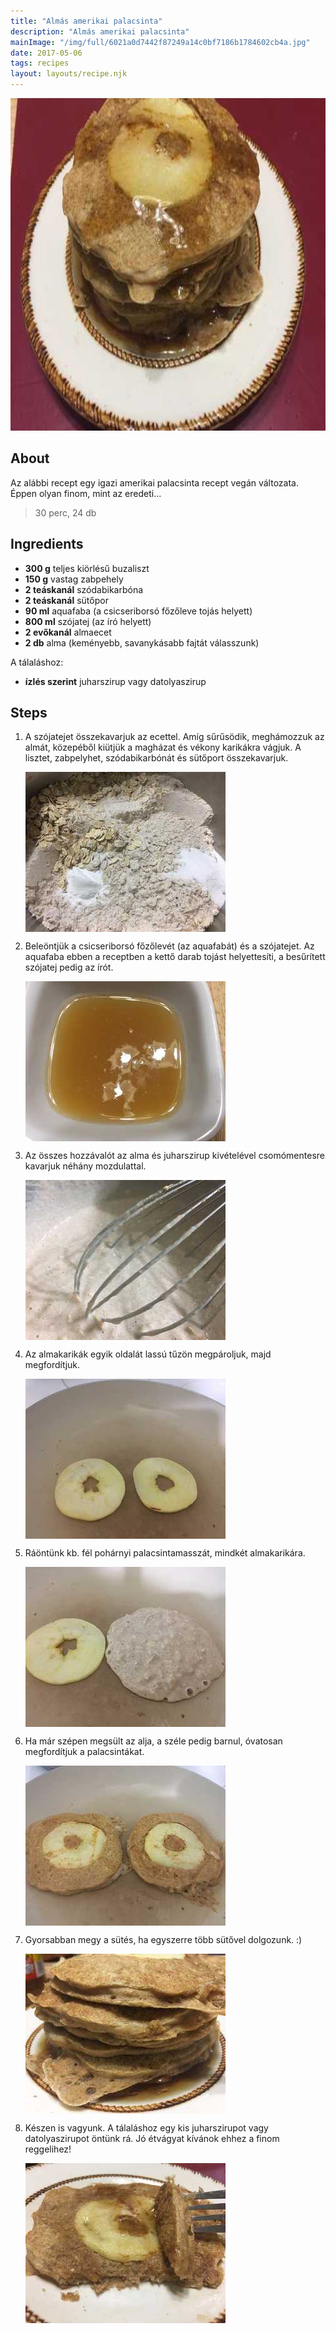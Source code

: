 ```yaml
---
title: "Almás amerikai palacsinta"
description: "Almás amerikai palacsinta"
mainImage: "/img/full/6021a0d7442f87249a14c0bf7186b1784602cb4a.jpg"
date: 2017-05-06
tags: recipes
layout: layouts/recipe.njk
---
```

                            
<p align="center"><a href="https://cookpad.com/hu/receptek/2490229-almas-amerikai-palacsinta" rel="Recipe source page"><img width="751" height="532" src="/img/full/6021a0d7442f87249a14c0bf7186b1784602cb4a.jpg"/></a></p>

## About
<p class="mb-sm">Az alábbi recept egy igazi amerikai palacsinta recept vegán változata. Éppen olyan finom, mint az eredeti...</p>

> 30 perc, 24 db 

## Ingredients
* **300 g** teljes kiörlésű buzaliszt
* **150 g** vastag zabpehely
* **2 teáskanál** szódabikarbóna
* **2 teáskanál** sütőpor
* **90 ml** aquafaba (a csicseriborsó főzőleve tojás helyett)
* **800 ml** szójatej (az író helyett)
* **2 evőkanál** almaecet
* **2 db** alma (keményebb, savanykásabb fajtát válasszunk)

A tálaláshoz:
* **ízlés szerint** juharszirup vagy datolyaszirup

## Steps

1. A szójatejet összekavarjuk az ecettel. Amíg sűrűsödik, meghámozzuk az almát, közepéből kiütjük a magházat és vékony karikákra vágjuk. A lisztet, zabpelyhet, szódabikarbónát és sütőport összekavarjuk.
 
    <p><img width="320" height="256" align="left" src="/img/full/290c8401b5faad126af43c4d743e2e22a6def3ae.jpg"/></p><div style="clear: both"/>

2. Beleöntjük a csicseriborsó főzőlevét (az aquafabát) és a szójatejet. Az aquafaba ebben a receptben a kettő darab tojást helyettesíti, a besűrített szójatej pedig az írót.
 
    <p><img width="320" height="256" align="left" src="/img/full/17263a76800ddda5381086d1a4b60a77f91b34d2.jpg"/></p><div style="clear: both"/>

3. Az összes hozzávalót az alma és juharszirup kivételével csomómentesre kavarjuk néhány mozdulattal.
 
    <p><img width="320" height="256" align="left" src="/img/full/012349d1324e5f0777e697b3ad10e239244d660a.jpg"/></p><div style="clear: both"/>

4. Az almakarikák egyik oldalát lassú tűzön megpároljuk, majd megfordítjuk.
 
    <p><img width="320" height="256" align="left" src="/img/full/2f1340cd3d7296455ccc124613884f4bde02beac.jpg"/></p><div style="clear: both"/>

5. Ráöntünk kb. fél pohárnyi palacsintamasszát, mindkét almakarikára.
 
    <p><img width="320" height="256" align="left" src="/img/full/5f2e5d1da7ee035e10391b40b8460b105abeebc2.jpg"/></p><div style="clear: both"/>

6. Ha már szépen megsült az alja, a széle pedig barnul, óvatosan megfordítjuk a palacsintákat.
 
    <p><img width="320" height="256" align="left" src="/img/full/0d1099317126ab2929cfd935933f0035f3c040ef.jpg"/></p><div style="clear: both"/>

7. Gyorsabban megy a sütés, ha egyszerre több sütővel dolgozunk. :)
 
    <p><img width="320" height="256" align="left" src="/img/full/d26b4e4e28d60dd6a4c5eca4b45bd25593e688dc.jpg"/></p><div style="clear: both"/>

8. Készen is vagyunk. A tálaláshoz egy kis juharszirupot vagy datolyaszirupot öntünk rá. Jó étvágyat kívánok ehhez a finom reggelihez!
 
    <p><img width="320" height="256" align="left" src="/img/full/9fbf6d683331c17d3630ea697afeef67e085a6e6.jpg"/></p><div style="clear: both"/>

